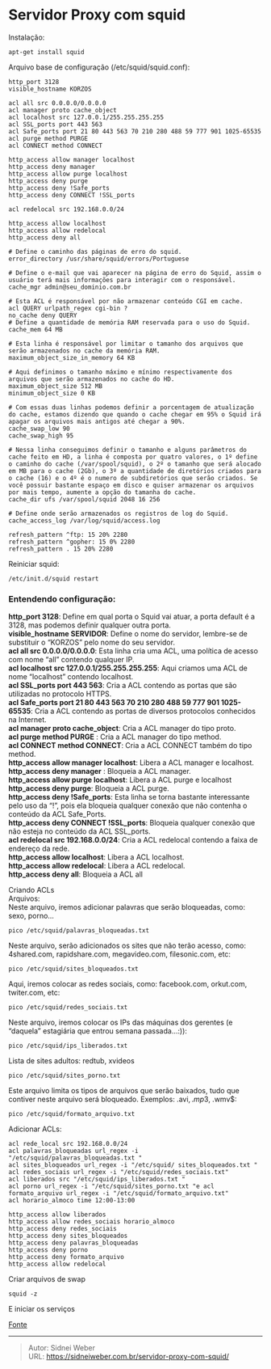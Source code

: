 # Servidor Proxy com squid

Instalação:

```shell
apt-get install squid
```

Arquivo base de configuração (/etc/squid/squid.conf):

```
http_port 3128
visible_hostname KORZOS 

acl all src 0.0.0.0/0.0.0.0
acl manager proto cache_object
acl localhost src 127.0.0.1/255.255.255.255
acl SSL_ports port 443 563
acl Safe_ports port 21 80 443 563 70 210 280 488 59 777 901 1025-65535
acl purge method PURGE
acl CONNECT method CONNECT 

http_access allow manager localhost
http_access deny manager
http_access allow purge localhost
http_access deny purge
http_access deny !Safe_ports
http_access deny CONNECT !SSL_ports 

acl redelocal src 192.168.0.0/24 

http_access allow localhost
http_access allow redelocal
http_access deny all

# Define o caminho das páginas de erro do squid.
error_directory /usr/share/squid/errors/Portuguese

# Define o e-mail que vai aparecer na página de erro do Squid, assim o usuário terá mais informações para interagir com o responsável.
cache_mgr admin@seu_dominio.com.br

# Esta ACL é responsável por não armazenar conteúdo CGI em cache.
acl QUERY urlpath_regex cgi-bin ?
no_cache deny QUERY
# Define a quantidade de memória RAM reservada para o uso do Squid.
cache_mem 64 MB 

# Esta linha é responsável por limitar o tamanho dos arquivos que serão armazenados no cache da memória RAM.
maximum_object_size_in_memory 64 KB 

# Aqui definimos o tamanho máximo e mínimo respectivamente dos arquivos que serão armazenados no cache do HD.
maximum_object_size 512 MB
minimum_object_size 0 KB 

# Com essas duas linhas podemos definir a porcentagem de atualização do cache, estamos dizendo que quando o cache chegar em 95% o Squid irá apagar os arquivos mais antigos até chegar a 90%.
cache_swap_low 90
cache_swap_high 95 

# Nessa linha conseguimos definir o tamanho e alguns parâmetros do cache feito em HD, a linha é composta por quatro valores, o 1º define o caminho do cache (/var/spool/squid), o 2º o tamanho que será alocado em MB para o cache (2Gb), o 3º a quantidade de diretórios criados para o cache (16) e o 4º é o numero de subdiretórios que serão criados. Se você possuir bastante espaço em disco e quiser armazenar os arquivos por mais tempo, aumente a opção do tamanha do cache.
cache_dir ufs /var/spool/squid 2048 16 256 

# Define onde serão armazenados os registros de log do Squid.
cache_access_log /var/log/squid/access.log 

refresh_pattern ^ftp: 15 20% 2280
refresh_pattern ^gopher: 15 0% 2280
refresh_pattern . 15 20% 2280
```

Reiniciar squid:

```shell
/etc/init.d/squid restart
```

### Entendendo configuração:
**http_port 3128**: Define em qual porta o Squid vai atuar, a porta default é a 3128, mas podemos definir qualquer outra porta.  
**visible_hostname SERVIDOR**: Define o nome do servidor, lembre-se de substituir o &#8220;KORZOS&#8221; pelo nome do seu servidor.  
**acl all src 0.0.0.0/0.0.0.0**: Esta linha cria uma ACL, uma política de acesso com nome &#8220;all&#8221; contendo qualquer IP.  
**acl localhost src 127.0.0.1/255.255.255.255**: Aqui criamos uma ACL de nome &#8220;localhost&#8221; contendo localhost.  
**acl SSL_ports port 443 563**: Cria a ACL contendo as portas que são utilizadas no protocolo HTTPS.  
**acl Safe_ports port 21 80 443 563 70 210 280 488 59 777 901 1025-65535**: Cria a ACL contendo as portas de diversos protocolos conhecidos na Internet.  
**acl manager proto cache_object**: Cria a ACL manager do tipo proto.  
**acl purge method PURGE** : Cria a ACL manager do tipo method.  
**acl CONNECT method CONNECT**: Cria a ACL CONNECT também do tipo method.  
**http_access allow manager localhost**: Libera a ACL manager e localhost.  
**http_access deny manager** : Bloqueia a ACL manager.  
**http_access allow purge localhost**: Libera a ACL purge e localhost  
**http_access deny purge**: Bloqueia a ACL purge.  
**http\_access deny !Safe\_ports**: Esta linha se torna bastante interessante pelo uso da &#8220;!&#8221;, pois ela bloqueia qualquer conexão que não contenha o conteúdo da ACL Safe_Ports.  
**http\_access deny CONNECT !SSL\_ports**: Bloqueia qualquer conexão que não esteja no conteúdo da ACL SSL_ports.  
**acl redelocal src 192.168.0.0/24**: Cria a ACL redelocal contendo a faixa de endereço da rede.  
**http_access allow localhost**: Libera a ACL localhost.  
**http_access allow redelocal**: Libera a ACL redelocal.  
**http_access deny all**: Bloqueia a ACL all

Criando ACLs  
Arquivos:  
Neste arquivo, iremos adicionar palavras que serão bloqueadas, como: sexo, porno...

```shell
pico /etc/squid/palavras_bloqueadas.txt
```

Neste arquivo, serão adicionados os sites que não terão acesso, como: 4shared.com, rapidshare.com, megavideo.com, filesonic.com, etc:

```shell
pico /etc/squid/sites_bloqueados.txt
```

Aqui, iremos colocar as redes sociais, como: facebook.com, orkut.com, twiter.com, etc:

```shell
pico /etc/squid/redes_sociais.txt
```

Neste arquivo, iremos colocar os IPs das máquinas dos gerentes (e &#8220;daquela&#8221; estagiária que entrou semana passada&#8230;:)):

```shell
pico /etc/squid/ips_liberados.txt
```

Lista de sites adultos: redtub, xvideos

```shell
pico /etc/squid/sites_porno.txt
```

Este arquivo limita os tipos de arquivos que serão baixados, tudo que contiver neste arquivo será bloqueado. Exemplos: .avi$, .mp3$, .wmv$:

```shell
pico /etc/squid/formato_arquivo.txt
```

Adicionar ACLs:

```shell
acl rede_local src 192.168.0.0/24
acl palavras_bloqueadas url_regex -i "/etc/squid/palavras_bloqueadas.txt "
acl sites_bloqueados url_regex -i "/etc/squid/ sites_bloqueados.txt "
acl redes_sociais url_regex -i "/etc/squid/redes_sociais.txt"
acl liberados src "/etc/squid/ips_liberados.txt "
acl porno url_regex -i "/etc/squid/sites_porno.txt "e acl formato_arquivo url_regex -i "/etc/squid/formato_arquivo.txt"
acl horario_almoco time 12:00-13:00 

http_access allow liberados
http_access allow redes_sociais horario_almoco
http_access deny redes_sociais
http_access deny sites_bloqueados
http_access deny palavras_bloqueadas
http_access deny porno
http_access deny formato_arquivo
http_access allow redelocal
```

Criar arquivos de swap

```shell
squid -z
```

E iniciar os serviços

[Fonte](http://www.vivaolinux.com.br/artigo/Servidor-proxy-com-Squid-Instalacao-e-configuracao/?pagina=1)

---

> Autor: Sidnei Weber  
> URL: https://sidneiweber.com.br/servidor-proxy-com-squid/  

